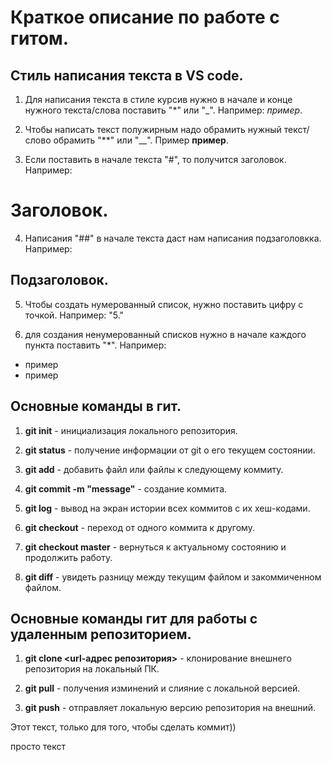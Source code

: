 # Краткое описание по работе с гитом.
## Стиль написания текста в VS code.
1. Для написания текста в стиле курсив нужно в начале и конце нужного текста/слова поставить "*" или "_". Например: *пример*. 

2. Чтобы написать текст полужирным надо обрамить нужный текст/слово обрамить "**" или "__". Пример **пример**.

3. Если поставить в начале текста "#", то получится заголовок. Например:
# Заголовок.

4. Написания "##" в начале текста даст нам написания подзаголовкка. Например:
## Подзаголовок.

5. Чтобы создать нумерованный список, нужно поставить цифру с точкой. Например: "5."

6. для создания ненумерованный списков нужно в начале каждого пункта поставить "*". Например:
* пример
* пример

## Основные команды в гит.
1. **git init** - инициализация локального репозитория.

2. **git status** - получение информации от git о его текущем состоянии.

3. **git add** - добавить файл или файлы к следующему коммиту.

4. **git commit -m "message"** - создание коммита.

5. **git log** - вывод на экран истории всех коммитов с их хеш-кодами.

6. **git checkout** - переход от одного коммита к другому.

7. **git checkout master** - вернуться к актуальному состоянию и продолжить работу.

8. **git diff** - увидеть разницу между текущим файлом и закоммиченном файлом. 

## Основные команды гит для работы с удаленным репозиторием.
1. **git clone <url-адрес репозитория>** - клонирование внешнего репозитория на локальный ПК.

2. **git pull** - получения изминений и слияние с локальной версией.

3. **git push** - отправляет локальную версию репозитория на внешний.

Этот текст, только для того, чтобы сделать коммит))

просто текст
